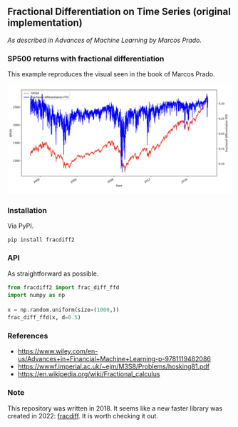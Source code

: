## Fractional Differentiation on Time Series (original implementation)

*As described in Advances of Machine Learning by Marcos Prado.*

### SP500 returns with fractional differentiation

This example reproduces the visual seen in the book of Marcos Prado.

<p align="center">
  <img src="doc/frac_diff_sp500.png">
</p>

### Installation

Via PyPI.

```commandline
pip install fracdiff2
```

### API

As straightforward as possible.

```python
from fracdiff2 import frac_diff_ffd
import numpy as np

x = np.random.uniform(size=(1000,))
frac_diff_ffd(x, d=0.5)
```

### References

- https://www.wiley.com/en-us/Advances+in+Financial+Machine+Learning-p-9781119482086
- https://wwwf.imperial.ac.uk/~ejm/M3S8/Problems/hosking81.pdf
- https://en.wikipedia.org/wiki/Fractional_calculus

### Note

This repository was written in 2018. It seems like a new faster library was created in
2022: [fracdiff](https://github.com/fracdiff/fracdiff). It is worth checking it out.